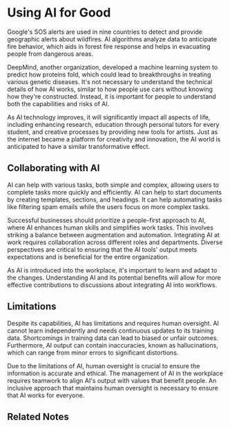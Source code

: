 # Using AI for Good

Google's SOS alerts are used in nine countries to detect and provide geographic alerts about wildfires. AI algorithms analyze data to anticipate fire behavior, which aids in forest fire response and helps in evacuating people from dangerous areas.

DeepMind, another organization, developed a machine learning system to predict how proteins fold, which could lead to breakthroughs in treating various genetic diseases. It's not necessary to understand the technical details of how AI works, similar to how people use cars without knowing how they're constructed. Instead, it is important for people to understand both the capabilities and risks of AI.

As AI technology improves, it will significantly impact all aspects of life, including enhancing research, education through personal tutors for every student, and creative processes by providing new tools for artists. Just as the internet became a platform for creativity and innovation, the AI world is anticipated to have a similar transformative effect.

## Collaborating with AI

AI can help with various tasks, both simple and complex, allowing users to complete tasks more quickly and efficiently. AI can help to start documents by creating templates, sections, and headings. It can help automating tasks like filtering spam emails while the users focus on more complex tasks.

Successful businesses should prioritize a people-first approach to AI, where AI enhances human skills and simplifies work tasks. This involves striking a balance between augmentation and automation. Integrating AI at work requires collaboration across different roles and departments. Diverse perspectives are critical to ensuring that the AI tools' output meets expectations and is beneficial for the entire organization.

As AI is introduced into the workplace, it's important to learn and adapt to the changes. Understanding AI and its potential benefits will allow for more effective contributions to discussions about integrating AI into workflows.

## Limitations

Despite its capabilities, AI has limitations and requires human oversight. AI cannot learn independently and needs continuous updates to its training data. Shortcomings in training data can lead to biased or unfair outcomes. Furthermore, AI output can contain inaccuracies, known as hallucinations, which can range from minor errors to significant distortions.

Due to the limitations of AI, human oversight is crucial to ensure the information is accurate and ethical. The management of AI in the workplace requires teamwork to align AI's output with values that benefit people. An inclusive approach that maintains human oversight is necessary to ensure that AI works for everyone.

## Related Notes